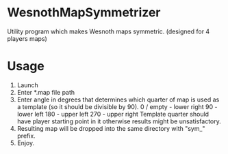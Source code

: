 # WesnothMapSymmetrizer
Utility program which makes Wesnoth maps symmetric.
(designed for 4 players maps)

# Usage
1. Launch
2. Enter *.map file path
3. Enter angle in degrees that determines which quarter of map is used as a template (so it should be divisible by 90).
   0 / empty - lower right
   90 - lower left
   180 - upper left
   270 - upper right
   Template quarter should have player starting point in it otherwise results might be unsatisfactory.
4. Resulting map will be dropped into the same directory with "sym_" prefix.
5. Enjoy.
